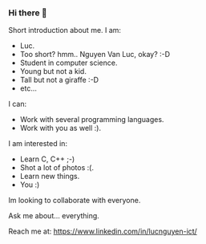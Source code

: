 ### Hi there 👋
Short introduction about me. 
I am:
- Luc. 
- Too short? hmm.. Nguyen Van Luc,  okay? :-D 
- Student in computer science.
- Young but not a kid.
- Tall but not a giraffe :-D 
- etc... 

I can:
- Work with several programming languages.
- Work with you as well :).

I am interested in:
- Learn C, C++ ;-)
- Shot a lot of photos :(.
- Learn new things.
- You :) 

Im looking to collaborate with everyone.

Ask me about... everything.

Reach me at: https://www.linkedin.com/in/lucnguyen-ict/

<!--
**nguyenluc99/nguyenluc99** is a ✨ _special_ ✨ repository because its `README.md` (this file) appears on your GitHub profile.

Here are some ideas to get you started:

- 🔭 I’m currently working on ...
- 🌱 I’m currently learning ...
- 👯 I’m looking to collaborate on ...
- 🤔 I’m looking for help with ...
- 💬 Ask me about ...
- 📫 How to reach me: ...
- 😄 Pronouns: ...
- ⚡ Fun fact: ...
-->
